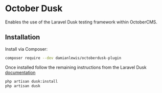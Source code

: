 # October Dusk
Enables the use of the Laravel Dusk testing framework within OctoberCMS.

## Installation
Install via Composer:
```bash
composer require --dev damianlewis/octoberdusk-plugin
```

Once installed follow the remaining instructions from the Laravel Dusk [documentation](https://laravel.com/docs/5.5/dusk#installation)
```bash
php artisan dusk:install
php artisan dusk
```
